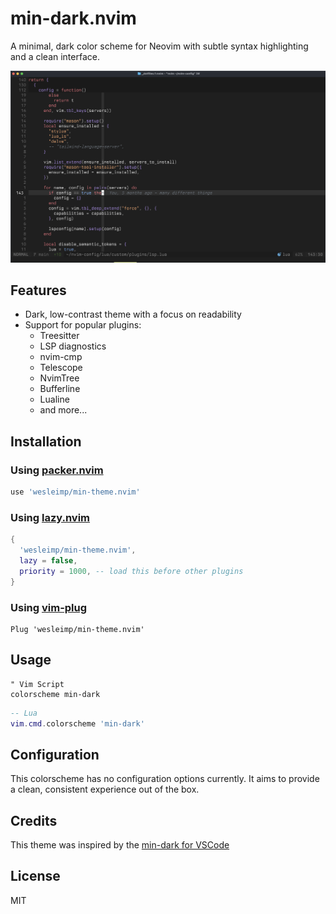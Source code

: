 # min-dark.nvim

A minimal, dark color scheme for Neovim with subtle syntax highlighting and a clean interface.

![lua-screenshot](./assets/lua-screenshot.png "Lua screenshot")

## Features

- Dark, low-contrast theme with a focus on readability
- Support for popular plugins:
  - Treesitter
  - LSP diagnostics
  - nvim-cmp
  - Telescope
  - NvimTree
  - Bufferline
  - Lualine
  - and more...

## Installation

### Using [packer.nvim](https://github.com/wbthomason/packer.nvim)

```lua
use 'wesleimp/min-theme.nvim'
```

### Using [lazy.nvim](https://github.com/folke/lazy.nvim)

```lua
{
  'wesleimp/min-theme.nvim',
  lazy = false,
  priority = 1000, -- load this before other plugins
}
```

### Using [vim-plug](https://github.com/junegunn/vim-plug)

```vim
Plug 'wesleimp/min-theme.nvim'
```

## Usage

```vim
" Vim Script
colorscheme min-dark
```

```lua
-- Lua
vim.cmd.colorscheme 'min-dark'
```

## Configuration

This colorscheme has no configuration options currently. It aims to provide a clean, consistent experience out of the box.

## Credits

This theme was inspired by the [min-dark for VSCode](https://github.com/miguelsolorio/min-theme)

## License

MIT
